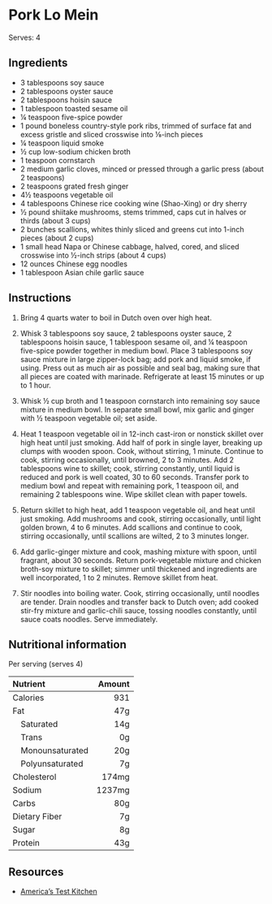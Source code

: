 # Pork Lo Mein

Serves: 4

## Ingredients

* 3 tablespoons soy sauce
* 2 tablespoons oyster sauce
* 2 tablespoons hoisin sauce
* 1 tablespoon toasted sesame oil
* ¼ teaspoon five-spice powder
* 1 pound boneless country-style pork ribs, trimmed of surface fat and excess gristle and sliced crosswise into ⅛-inch pieces
* ¼ teaspoon liquid smoke
* ½ cup low-sodium chicken broth
* 1 teaspoon cornstarch
* 2 medium garlic cloves, minced or pressed through a garlic press (about 2 teaspoons)
* 2 teaspoons grated fresh ginger
* 4½ teaspoons vegetable oil
* 4 tablespoons Chinese rice cooking wine (Shao-Xing) or dry sherry
* ½ pound shiitake mushrooms, stems trimmed, caps cut in halves or thirds (about 3 cups)
* 2 bunches scallions, whites thinly sliced and greens cut into 1-inch pieces (about 2 cups)
* 1 small head Napa or Chinese cabbage, halved, cored, and sliced crosswise into ½-inch strips (about 4 cups)
* 12 ounces Chinese egg noodles
* 1 tablespoon Asian chile garlic sauce

## Instructions

1. Bring 4 quarts water to boil in Dutch oven over high heat.

2. Whisk 3 tablespoons soy sauce, 2 tablespoons oyster sauce, 2 tablespoons hoisin sauce, 1 tablespoon sesame oil, and ¼ teaspoon five-spice powder together in medium bowl. Place 3 tablespoons soy sauce mixture in large zipper-lock bag; add pork and liquid smoke, if using. Press out as much air as possible and seal bag, making sure that all pieces are coated with marinade. Refrigerate at least 15 minutes or up to 1 hour.

3. Whisk ½ cup broth and 1 teaspoon cornstarch into remaining soy sauce mixture in medium bowl. In separate small bowl, mix garlic and ginger with ½ teaspoon vegetable oil; set aside.

4. Heat 1 teaspoon vegetable oil in 12-inch cast-iron or nonstick skillet over high heat until just smoking. Add half of pork in single layer, breaking up clumps with wooden spoon. Cook, without stirring, 1 minute. Continue to cook, stirring occasionally, until browned, 2 to 3 minutes. Add 2 tablespoons wine to skillet; cook, stirring constantly, until liquid is reduced and pork is well coated, 30 to 60 seconds. Transfer pork to medium bowl and repeat with remaining pork, 1 teaspoon oil, and remaining 2 tablespoons wine. Wipe skillet clean with paper towels.

5. Return skillet to high heat, add 1 teaspoon vegetable oil, and heat until just smoking. Add mushrooms and cook, stirring occasionally, until light golden brown, 4 to 6 minutes. Add scallions and continue to cook, stirring occasionally, until scallions are wilted, 2 to 3 minutes longer.

6. Add garlic-ginger mixture and cook, mashing mixture with spoon, until fragrant, about 30 seconds. Return pork-vegetable mixture and chicken broth-soy mixture to skillet; simmer until thickened and ingredients are well incorporated, 1 to 2 minutes. Remove skillet from heat.

7. Stir noodles into boiling water. Cook, stirring occasionally, until noodles are tender. Drain noodles and transfer back to Dutch oven; add cooked stir-fry mixture and garlic-chili sauce, tossing noodles constantly, until sauce coats noodles. Serve immediately.

## Nutritional information

Per serving (serves 4)

Nutrient              | Amount
:-------------------- | -----:
Calories              | 931
Fat                   | 47g
&emsp;Saturated       | 14g
&emsp;Trans           | 0g
&emsp;Monounsaturated | 20g
&emsp;Polyunsaturated | 7g
Cholesterol           | 174mg
Sodium                | 1237mg
Carbs                 | 80g
Dietary Fiber         | 7g
Sugar                 | 8g
Protein               | 43g

## Resources

* [America’s Test Kitchen](https://www.americastestkitchen.com/recipes/4411-pork-stir-fry-with-noodles-lo-mein)
